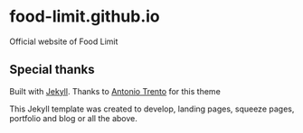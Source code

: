 # food-limit.github.io

Official website of Food Limit

## Special thanks

Built with [Jekyll](https://jekyllrb.com/). Thanks to [Antonio Trento](https://it.linkedin.com/in/antoniotrento) for this theme

This Jekyll template was created to develop, landing pages, squeeze pages, portfolio and blog or all the above.
